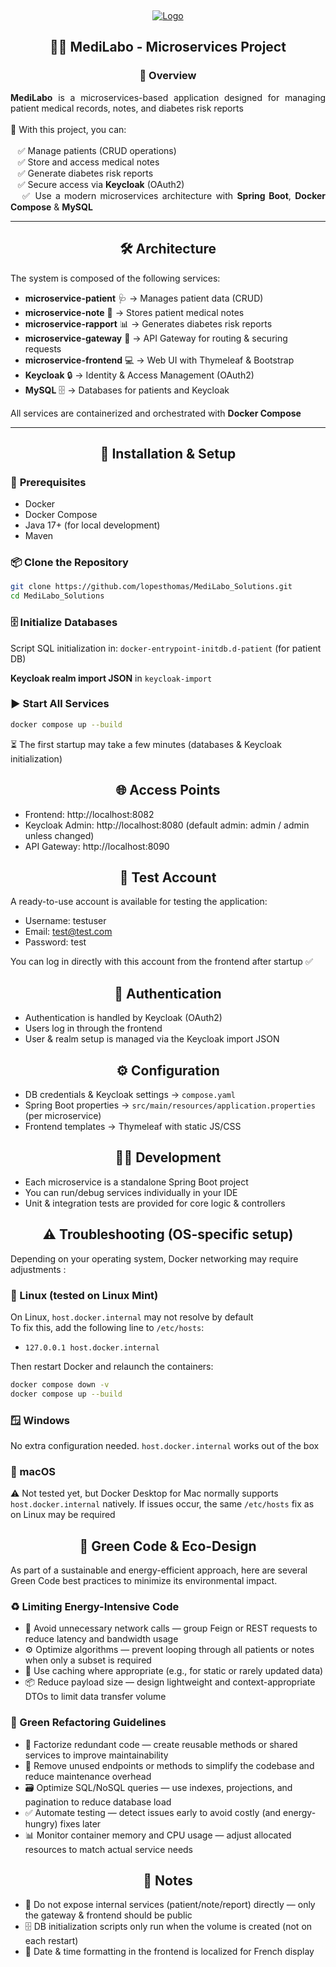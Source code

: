 <a id="readme-top"></a>
<br /> 
<div align="center">
   <a href="https://github.com/lopesthomas/MediLabo_Solutions">
      <img src="https://user.oc-static.com/upload/2023/08/09/16915753889047_fr_DA-JAVA_P7-P8-P9_P9-02%20%281%29%20Large.jpeg" alt="Logo" ">
   </a> 
   <p align="center"> 
      <h2>🧑‍⚕️ MediLabo - Microservices Project</h2>
      <h3>📌 Overview</h3>
      <div align="justify">
         <p>
         <strong>MediLabo</strong> is a microservices-based application designed for managing patient medical records, notes, and diabetes risk reports  
         <br><br>
         🧩 With this project, you can:<br><br>
         &nbsp;&nbsp;&nbsp;✅ Manage patients (CRUD operations)<br>
         &nbsp;&nbsp;&nbsp;✅ Store and access medical notes<br>
         &nbsp;&nbsp;&nbsp;✅ Generate diabetes risk reports<br>
         &nbsp;&nbsp;&nbsp;✅ Secure access via <strong>Keycloak</strong> (OAuth2)<br>
         &nbsp;&nbsp;&nbsp;✅ Use a modern microservices architecture with <strong>Spring Boot</strong>, <strong>Docker Compose</strong> & <strong>MySQL</strong><br>
         </p>
      </div>
   </p> 
</div>

---

<h2 align="center">🛠️ Architecture</h2>

The system is composed of the following services:

- **microservice-patient** 🩺 → Manages patient data (CRUD)  
- **microservice-note** 📝 → Stores patient medical notes  
- **microservice-rapport** 📊 → Generates diabetes risk reports  
- **microservice-gateway** 🔗 → API Gateway for routing & securing requests  
- **microservice-frontend** 💻 → Web UI with Thymeleaf & Bootstrap  
- **Keycloak** 🔒 → Identity & Access Management (OAuth2)  
- **MySQL** 🗄️ → Databases for patients and Keycloak  

All services are containerized and orchestrated with **Docker Compose**

---

<h2 align="center">🚀 Installation & Setup</h2>

### 🔧 **Prerequisites**
- Docker  
- Docker Compose  
- Java 17+ (for local development)  
- Maven  

### 📦 **Clone the Repository**
```sh
git clone https://github.com/lopesthomas/MediLabo_Solutions.git
cd MediLabo_Solutions
```

### 🗄 **Initialize Databases**

Script SQL initialization in:
`docker-entrypoint-initdb.d-patient` (for patient DB)

**Keycloak realm import JSON** in `keycloak-import`

### ▶ **Start All Services**
```sh
docker compose up --build
```
⏳ The first startup may take a few minutes (databases & Keycloak initialization)

<h2 align="center">🌐 Access Points</h2>

- Frontend: http://localhost:8082
- Keycloak Admin: http://localhost:8080
(default admin: admin / admin unless changed)
- API Gateway: http://localhost:8090

<h2 align="center">🧪 Test Account</h2>

A ready-to-use account is available for testing the application:

- Username: testuser
- Email: test@test.com
- Password: test

You can log in directly with this account from the frontend after startup ✅

<h2 align="center">🔐 Authentication</h2>

- Authentication is handled by Keycloak (OAuth2)
- Users log in through the frontend
- User & realm setup is managed via the Keycloak import JSON

<h2 align="center">⚙️ Configuration</h2>

- DB credentials & Keycloak settings → `compose.yaml`
- Spring Boot properties → `src/main/resources/application.properties` (per microservice)
- Frontend templates → Thymeleaf with static JS/CSS

<h2 align="center">👨‍💻 Development</h2>

- Each microservice is a standalone Spring Boot project
- You can run/debug services individually in your IDE
- Unit & integration tests are provided for core logic & controllers

<h2 align="center">⚠️ Troubleshooting (OS-specific setup)</h2>

Depending on your operating system, Docker networking may require adjustments :  

### 🐧 Linux (tested on Linux Mint)
On Linux, `host.docker.internal` may not resolve by default  
To fix this, add the following line to `/etc/hosts`:
- `127.0.0.1 host.docker.internal`

Then restart Docker and relaunch the containers:
```sh
docker compose down -v
docker compose up --build
```

### 🪟 Windows

No extra configuration needed. `host.docker.internal` works out of the box

### 🍏 macOS

⚠️ Not tested yet, but Docker Desktop for Mac normally supports `host.docker.internal` natively.
If issues occur, the same `/etc/hosts` fix as on Linux may be required

<h2 align="center">🌱 Green Code & Eco-Design</h2>

As part of a sustainable and energy-efficient approach, here are several Green Code best practices to minimize its environmental impact.

### ♻️ Limiting Energy-Intensive Code

- 🚫 Avoid unnecessary network calls — group Feign or REST requests to reduce latency and bandwidth usage
- ⚙️ Optimize algorithms — prevent looping through all patients or notes when only a subset is required
- 💾 Use caching where appropriate (e.g., for static or rarely updated data)
- 📦 Reduce payload size — design lightweight and context-appropriate DTOs to limit data transfer volume

### 🔄 Green Refactoring Guidelines

- 🧩 Factorize redundant code — create reusable methods or shared services to improve maintainability
- 🧹 Remove unused endpoints or methods to simplify the codebase and reduce maintenance overhead
- 🗃️ Optimize SQL/NoSQL queries — use indexes, projections, and pagination to reduce database load
- ✅ Automate testing — detect issues early to avoid costly (and energy-hungry) fixes later
- 📊 Monitor container memory and CPU usage — adjust allocated resources to match actual service needs

<h2 align="center">📝 Notes</h2>

- 🚫 Do not expose internal services (patient/note/report) directly — only the gateway & frontend should be public
- 🗄️ DB initialization scripts only run when the volume is created (not on each restart)
- 📅 Date & time formatting in the frontend is localized for French display
